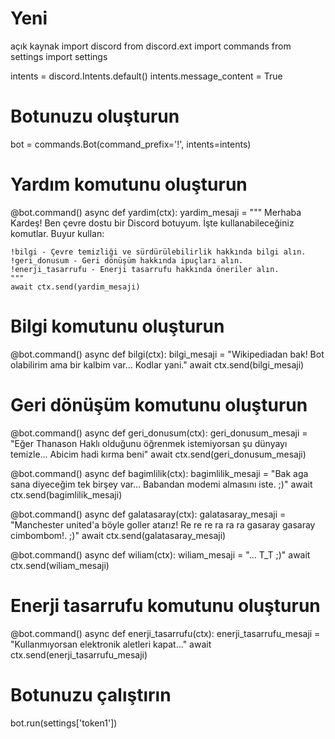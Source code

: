 # Yeni
açık kaynak
import discord
from discord.ext import commands
from settings import settings

intents = discord.Intents.default()
intents.message_content = True

# Botunuzu oluşturun
bot = commands.Bot(command_prefix='!', intents=intents)

# Yardım komutunu oluşturun
@bot.command()
async def yardim(ctx):
    yardim_mesaji = """
    Merhaba Kardeş! Ben çevre dostu bir Discord botuyum. İşte kullanabileceğiniz komutlar. Buyur kullan:
    
    !bilgi - Çevre temizliği ve sürdürülebilirlik hakkında bilgi alın.
    !geri_donusum - Geri dönüşüm hakkında ipuçları alın.
    !enerji_tasarrufu - Enerji tasarrufu hakkında öneriler alın.
    """
    await ctx.send(yardim_mesaji)

# Bilgi komutunu oluşturun
@bot.command()
async def bilgi(ctx):
    bilgi_mesaji = "Wikipediadan bak! Bot olabilirim ama bir kalbim var... Kodlar yani."
    await ctx.send(bilgi_mesaji)

# Geri dönüşüm komutunu oluşturun
@bot.command()
async def geri_donusum(ctx):
    geri_donusum_mesaji = "Eğer Thanason Haklı olduğunu öğrenmek istemiyorsan şu dünyayı temizle... Abicim hadi kırma beni"
    await ctx.send(geri_donusum_mesaji)

@bot.command()
async def bagimlilik(ctx):
    bagimlilik_mesaji = "Bak aga sana diyeceğim tek birşey var... Babandan modemi almasını iste. ;)"
    await ctx.send(bagimlilik_mesaji)

@bot.command()
async def galatasaray(ctx):
    galatasaray_mesaji = "Manchester united'a böyle goller atarız! Re re re ra ra ra gasaray gasaray cimbombom!. ;)"
    await ctx.send(galatasaray_mesaji)

@bot.command()
async def wiliam(ctx):
    wiliam_mesaji = "... T_T ;)"
    await ctx.send(wiliam_mesaji)



# Enerji tasarrufu komutunu oluşturun
@bot.command()
async def enerji_tasarrufu(ctx):
    enerji_tasarrufu_mesaji = "Kullanmıyorsan elektronik aletleri kapat..."
    await ctx.send(enerji_tasarrufu_mesaji)

# Botunuzu çalıştırın
bot.run(settings['token1'])
